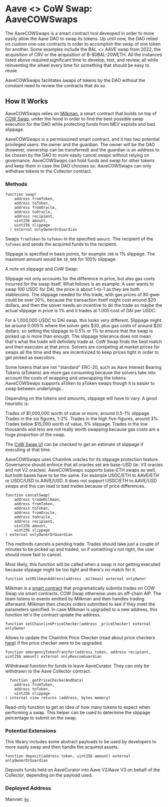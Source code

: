 # Aave <> CoW Swap: AaveCOWSwaps

The AaveCOWSwaps is a smart contract tool deveoped in order to more easily allow the Aave DAO to swap its tokens.
Up until now, the DAO relied on custom one-use contracts in order to accomplish the swap of one token for another.
Some examples include the BAL <> AAVE swap from 2022, the acquisition of CRV or the acquisition of B-80BAL-20WETH.
All the instances listed above required significant time to develop, test, and review, all while reinventing the
wheel every time for something that should be easy to reuse.

AaveCOWSwaps facilitates swaps of tokens by the DAO without the constant need to review the contracts that do so.

## How It Works

AaveCOWSwaps relies on [Milkman](https://github.com/charlesndalton/milkman), a smart contract that builds on top of
[COW Swap](https://swap.cow.fi/#/faq/protocol), under the hood in order to find the best possible swap execution for
the DAO while protecting funds from MEV exploits and bad slippage.

AaveCOWSwaps is a permissioned smart contract, and it has two potential privileged users: the owner and the guardian.
The owner will be the DAO (however, ownership can be transferred) and the guardian is an address to be chosen by the
DAO to more easily cancel swaps without relying on governance. AaveCOWSwaps can hold funds and swap for other tokens
and keep them in case the DAO chooses so. AaveCOWSwaps can only withdraw tokens to the Collector contract.

### Methods

```
function swap(
    address fromToken,
    address toToken,
    address fromOracle,
    address toOracle,
    address recipient,
    uint256 amount,
    uint256 slippage
  ) external onlyOwnerOrGuardian
```

Swaps `fromToken` to `toToken` in the specified `amount`. The recipient of the `toToken` and sends the acquired funds to the recipient.

Slippage is specified in basis points, for example `100` is 1% slippage. The maximum amount would be `10_000` for 100% slippage.

A note on slippage and CoW Swap:

Slippage not only accounts for the difference in price, but also gas costs incurred for the swap itself. What follows is an example:
A user wants to swap 100 USDC for DAI, the price is about 1-to-1 as they are both stablecoins. The slippage needed for this trade, with
gas prices of 80 gwei could be over 20%, because the transaction itself might cost around $20 dollars, and then the solver needs an incentive
to do the trade so maybe the actual slippage in price is 1% and it trades at 1.005 cost of DAI per USDC.

For a 1,000,000 USDC to DAI swap, this looks very different. Slippage might be around 0.005% where the solver gets $30, plus gas costs of
around $20 dollars, so setting the slippage to 0.5% or 1% to ensure that the swap is picked up is more than enough. The slippage tolerance
does not mean that's what the trade will definitely trade at. CoW Swap finds the best match and then executes at that price. Solvers are
competing at market prices for swaps all the time and they are incentivized to keep prices tight in order to get picked as executors.

Some tokens that are not "standard" ERC-20, such as Aave Interest Bearing Tokens (aTokens) are more gas consuming because the solvers
take into account the costs of wrapping and unwrapping the tokens. AaveCOWSwaps supports aToken to aToken swaps though it is easier to
swap between underlyings.

Depending on the tokens and amounts, slippage will have to vary. A good heuristic is:

Trades of $1,000,000 worth of value or more, around 0.5-1% slippage.
Trades in the six figures, 1-2%.
Trades in the high five-figures, around 3%.
Trades below $15,000 worth of value, 5% slippage.
Trades in the low thousands and less are not really worth swapping because gas costs are a huge proportion of the swap.

The [CoW Swap UI](https://swap.cow.fi/#/1/swap/WETH) can be checked to get an estimate of slippage if executing at that time.

AaveCOWSwaps uses Chainlink oracles for its slippage protection feature. Governance should enforce that all oracles set are
base-USD (ie: V3 oracles and not V2 oracles). AaveCOWSwaps supports base-ETH swaps as well, but both bases have to be the same.
For example USDC/ETH to AAVE/ETH or USDC/USD to AAVE/USD. It does not support USDC/ETH to AAVE/USD swaps and this can lead to
bad trades because of price differences.

```
function cancelSwap(
    address tradeMilkman,
    address fromToken,
    address toToken,
    address fromOracle,
    address toOracle,
    address recipient,
    uint256 amount,
    uint256 slippage
) external onlyOwnerOrGuardian
```

This methods cancels a pending trade. Trades should take just a couple of minutes to be picked up and traded, so if something's not right, the user
should move fast to cancel.

Most likely, this function will be called when a swap is not getting executed because slippage might be too tight and there's no match for it.

`function setMilkmanAddress(address _milkman) external onlyOwner`

Milkman is a [smart contract](https://github.com/charlesndalton/milkman) that programatically submits trades on COW Swap via
smart contracts. COW Swap otherwise uses an off-chain AIP. The team listens to events emitted by Milkman and then handles
trading afterward. Milkman then checks orders submitted to see if they meet the parameters specified. In case Milkman is upgraded
to a new address, this function let's the contract update the address.

`function setChainlinkPriceChecker(address _priceChecker) external onlyOwner`

Allows to update the Chainlink Price Checker (read about price checkers [here](https://github.com/charlesndalton/milkman#price-checkers))
if the price checker were to be upgraded.

`function emergencyTokenTransfer(address token, address recipient, uint256 amount) external onlyRescueGuardian`

Withdrawal function for funds to leave AaveCurator. They can only be withdrawn to the Aave Collector contract.

```
  function _getPriceCheckerAndData(
    address fromToken,
    address toToken,
    uint256 slippage
) internal view returns (address, bytes memory)
```

Read-only function to get an idea of how many tokens to expect when performing a swap. This helper can be used
to determine the slippage percentage to submit on the swap.

### Potential Extensions

This library includes some abstract payloads to be used by developers to more easily swap and then handle the acquired assets.

`function deposit(address token, uint256 amount) external onlyOwnerOrGuardian`

Deposits funds held on AaveCurator into Aave V2/Aave V3 on behalf of the Collector, depending on the payload used.

### Deployed Address

Mainnet: [`0x`]()
